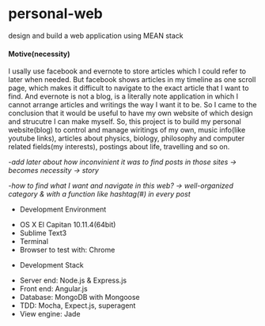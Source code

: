 # personal-web
design and build a web application using MEAN stack

#### Motive(necessity) 
I usally use facebook and evernote to store articles which I could refer to later when needed. But facebook shows articles  in my timeline as one scroll page, which makes it difficult to navigate to the exact article that I want to find. And evernote is not a blog, is a literally note application in which I cannot arrange articles and writings the way I want it to be. So I came to the conclusion that it would be useful to have my own website of which design and strucutre I can make myself. So, this project is to build my personal website(blog) to control and manage wiritings of my own, music info(like youtube links), articles about physics, biology, philosophy and computer related fields(my interests), postings about life, travelling and so on.

-*add later about how inconvinient it was to find posts in those sites -> becomes necessity -> story*

-*how to find what I want and navigate in this web? -> well-organized category & with a function like hashtag(#) in every post*


* Development Environment
 - OS X El Capitan 10.11.4(64bit)
 - Sublime Text3
 - Terminal
 - Browser to test with: Chrome

* Development Stack
 - Server end: Node.js & Express.js
 - Front end: Angular.js
 - Database: MongoDB with Mongoose
 - TDD: Mocha, Expect.js, superagent
 - View engine: Jade
